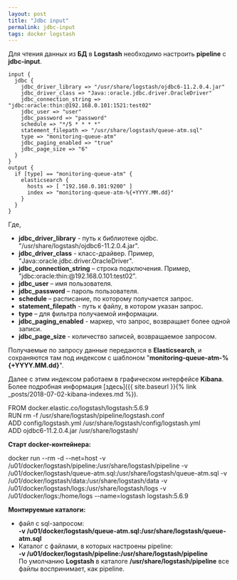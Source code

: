 ```yaml
---
layout: post
title: "Jdbc input"
permalink: jdbc-input
tags: docker logstash
---
```

Для чтения данных из **БД** в **Logstash** необходимо настроить **pipeline** с **jdbc-input**.

    input {    
      jdbc {    
        jdbc_driver_library => "/usr/share/logstash/ojdbc6-11.2.0.4.jar"    
        jdbc_driver_class => "Java::oracle.jdbc.driver.OracleDriver"    
        jdbc_connection_string => "jdbc:oracle:thin:@192.168.0.101:1521:test02"   
        jdbc_user => "user"    
        jdbc_password => "password"    
        schedule => "*/5 * * * *"   
        statement_filepath => "/usr/share/logstash/queue-atm.sql"    
        type => "monitoring-queue-atm"    
        jdbc_paging_enabled => "true"    
        jdbc_page_size => "6"    
      }  
    }    
    output {    
      if [type] == "monitoring-queue-atm" {    
        elasticsearch {  
          hosts => [ "192.168.0.101:9200" ]    
          index => "monitoring-queue-atm-%{+YYYY.MM.dd}"    
        }    
      }    
    }

Где,
-   **jdbc_driver_library** - путь к библиотеке ojdbc. "/usr/share/logstash/ojdbc6-11.2.0.4.jar".    
-   **jdbc_driver_class** - класс-драйвер. Пример, "Java::oracle.jdbc.driver.OracleDriver".    
-   **jdbc_connection_string** – строка подключения. Пример, "jdbc:oracle:thin:@192.168.0.101:test02".    
-   **jdbc_user** – имя пользователя.    
-   **jdbc_password** – пароль пользователя.    
-   **schedule** – расписание, по которому получается запрос.    
-   **statement_filepath** - путь к файлу, в котором указан запрос.    
-   **type** – для фильтра получаемой информации.    
-   **jdbc_paging_enabled** - маркер, что запрос, возвращает более одной записи.    
-   **jdbc_page_size** - количество записей, возвращаемое запросом.    

Получаемые по запросу данные передаются в **Elasticsearch**, и сохраняются там под индексом с шаблоном "**monitoring-queue-atm-%{+YYYY.MM.dd}**".

Далее с этим индексом работаем в графическом интерфейсе **Kibana**. Более подробная информация [здесь]({{ site.baseurl }}{% link _posts/2018-07-02-kibana-indexes.md %}).


FROM docker.elastic.co/logstash/logstash:5.6.9    
RUN rm -f /usr/share/logstash/pipeline/logstash.conf    
ADD config/logstash.yml /usr/share/logstash/config/logstash.yml    
ADD ojdbc6-11.2.0.4.jar /usr/share/logstash/

  

**Старт docker-контейнера:**

docker run --rm -d --net=host -v /u01/docker/logstash/pipeline:/usr/share/logstash/pipeline -v /u01/docker/logstash/queue-atm.sql:/usr/share/logstash/queue-atm.sql -v /u01/docker/logstash/data:/usr/share/logstash/data -v /u01/docker/logstash/logs:/usr/share/logstash/logs -v /u01/docker/logs:/home/logs --name=logstash logstash:5.6.9

  
**Монтируемые каталоги:**
-   файл с sql-запросом:  
    **-v /u01/docker/logstash/queue-atm.sql:/usr/share/logstash/queue-atm.sql**
  -   Каталог с файлами, в которых настроены pipeline:  
    **-v /u01/docker/logstash/pipeline:/usr/share/logstash/pipeline**  
    По умолчанию **Logstash** в каталоге **/usr/share/logstash/pipeline** все файлы воспринимает, как pipeline.
